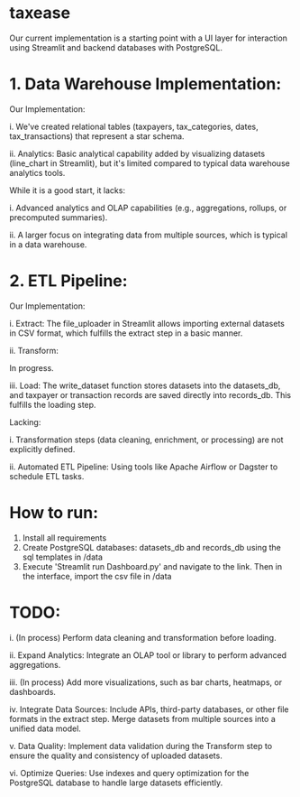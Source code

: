 # taxease

Our current implementation is a starting point with a UI layer for interaction using Streamlit and backend databases with PostgreSQL. 

# 1. Data Warehouse Implementation:
Our Implementation:

  i. We've created relational tables (taxpayers, tax_categories, dates, tax_transactions) that represent a star schema.
  
  ii. Analytics: Basic analytical capability added by visualizing datasets (line_chart in Streamlit), but it's limited compared to typical data warehouse analytics tools.

  While it is a good start, it lacks:
  
  i. Advanced analytics and OLAP capabilities (e.g., aggregations, rollups, or precomputed summaries).
  
  ii. A larger focus on integrating data from multiple sources, which is typical in a data warehouse.


# 2. ETL Pipeline:

Our Implementation:

  i. Extract: The file_uploader in Streamlit allows importing external datasets in CSV format, which fulfills the extract step in a basic manner.
  
  ii. Transform:

  In progress.
  
  iii. Load: The write_dataset function stores datasets into the datasets_db, and taxpayer or transaction records are saved directly into records_db. This fulfills the loading step.

  Lacking:
  
  i. Transformation steps (data cleaning, enrichment, or processing) are not explicitly defined.
  
  ii. Automated ETL Pipeline: Using tools like Apache Airflow or Dagster to schedule ETL tasks.



# How to run:
1. Install all requirements
2. Create PostgreSQL databases: datasets_db and records_db using the sql templates in /data
3. Execute 'Streamlit run Dashboard.py' and navigate to the link.
Then in the interface, import the csv file in /data



# TODO:  
  i. (In process) Perform data cleaning and transformation before loading.
  
  ii. Expand Analytics: Integrate an OLAP tool or library to perform advanced aggregations.
  
  iii. (In process) Add more visualizations, such as bar charts, heatmaps, or dashboards.
  
  iv. Integrate Data Sources:
  Include APIs, third-party databases, or other file formats in the extract step.
  Merge datasets from multiple sources into a unified data model.
  
  v. Data Quality: Implement data validation during the Transform step to ensure the quality and consistency of uploaded datasets.
  
  vi. Optimize Queries:
  Use indexes and query optimization for the PostgreSQL database to handle large datasets efficiently.
